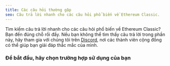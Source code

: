 ```yaml
---
title: Các câu hỏi thường gặp
seo: Câu trả lời nhanh cho các câu hỏi phổ biến về Ethereum Classic.
---
```


Tìm kiếm câu trả lời nhanh cho các câu hỏi phổ biến về Ethereum Classic? Bạn đến đúng chỗ rồi đấy. Nếu bạn không thể tìm thấy câu trả lời trong phần này, hãy tham gia với chúng tôi trên [Discord](https://ethereumclassic.org/discord), nơi các thành viên cộng đồng có thể giúp bạn giải đáp thắc mắc của mình.

### Để bắt đầu, hãy chọn trường hợp sử dụng của bạn
